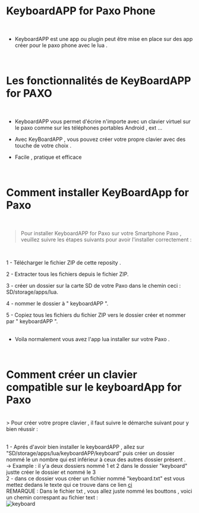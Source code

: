 # KeyboardAPP for Paxo Phone
<br>

- KeyboardAPP est une app ou plugin peut être mise en place sur des app créer pour le paxo phone avec le lua .
  
<br>

# Les fonctionnalités de KeyBoardAPP for PAXO
<br>

- KeyboardAPP vous permet d'écrire n'importe avec un clavier virtuel sur le paxo comme sur les téléphones portables Android , ext ...

- Avec KeyBoardAPP , vous pouvez créer votre propre clavier avec des touche de votre choix .
  
- Facile , pratique et efficace 
  
<br>

# Comment installer KeyBoardApp for Paxo 
<br>

> Pour installer KeyboardAPP for Paxo sur votre Smartphone Paxo , veuillez suivre les étapes suivants pour avoir l'installer correctement :

<br>

1 - Télécharger le fichier ZIP de cette reposity .
<br>

2 - Extracter tous les fichiers depuis le fichier ZIP.
<br>

3 - créer un dossier sur la carte SD de votre Paxo dans le chemin ceci : SD/storage/apps/lua.
<br>

4 - nommer le dossier à " keyboardAPP ".
<br>

5 - Copiez tous les fichiers du fichier ZIP vers le dossier créer et nommer par " keyboardAPP ".
<br>
<br>
-   Voila normalement vous avez l'app lua installer sur votre Paxo .
<br>

# Comment créer un clavier compatible sur le keyboardApp for Paxo
<br>
> Pour créer votre propre clavier , il faut suivre le démarche suivant pour y bien réussir :

<br>
<br>

1 - Aprés d'avoir bien installer le keyboardAPP , allez sur "SD/storage/apps/lua/keyboardAPP/keyboard" puis créer un dossier nommé le un nombre qui est inférieur à ceux des autres dossier présent .
<br>
-> Example : il y'a deux dossiers nommé 1 et 2 dans le dossier "keyboard" justte créer le dossier et nommé le 3
<br>
2 - dans ce dossier vous créer un fichier nommé "keyboard.txt" est vous mettez dedans le texte qui ce trouve dans ce lien <a href="">ci</a>
<br> 
REMARQUE : Dans le fichier txt , vous allez juste nommé les bouttons , voici un chemin correspant au fichier text :
<br>
![keyboard](https://github.com/DJOPRO-STUDIO/keyboardAPP-for-Paxo/assets/128752386/6a1dfec2-55bd-483d-95f4-b1a7dbece8c8)

